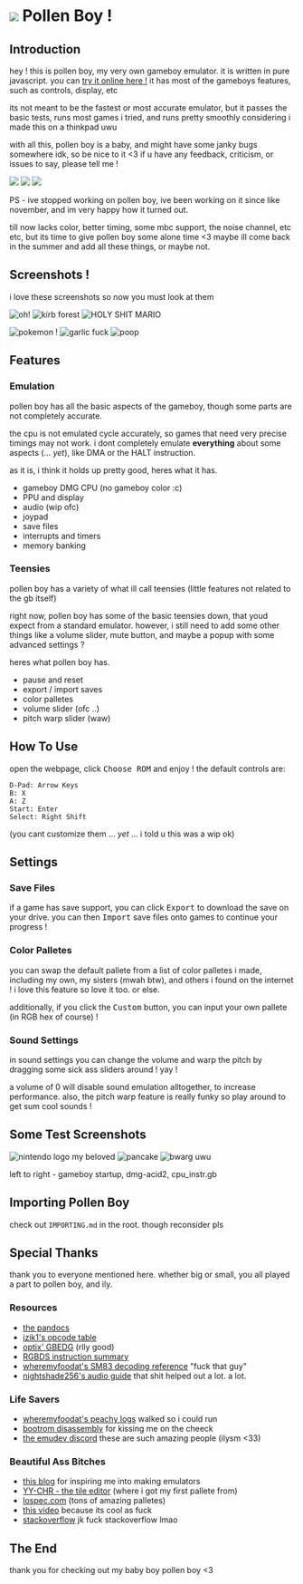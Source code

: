 # <img src='https://github.com/nectarboy/gameboy/blob/main/docs/logo_small.png?raw=true'> Pollen Boy !

## Introduction
hey ! this is pollen boy, my very own gameboy emulator. it is written in pure javascript.
you can [try it online here !](https://nectarboy.github.io/gameboy)
it has most of the gameboys features, such as controls, display, etc

its not meant to be the fastest or most accurate emulator,
but it passes the basic tests, runs most games i tried,
and runs pretty smoothly considering i made this on a thinkpad uwu

with all this, pollen boy is a baby, and might have some janky bugs somewhere idk,
so be nice to it <3
if u have any feedback, criticism, or issues to say, please tell me !

<img src='https://github.com/nectarboy/gameboy/blob/main/docs/logo_love.png?raw=true'>
<img src='https://github.com/nectarboy/gameboy/blob/main/docs/logo_love.png?raw=true'>
<img src='https://github.com/nectarboy/gameboy/blob/main/docs/logo_love.png?raw=true'> 

PS - ive stopped working on pollen boy, ive been working on it since like november,
and im very happy how it turned out.

till now lacks color, better timing, some mbc support, the noise channel, etc etc,
but its time to give pollen boy some alone time <3
maybe ill come back in the summer and add all these things, or maybe not.

## Screenshots !
i love these screenshots so now you must look at them

![oh!](https://github.com/nectarboy/gameboy/blob/main/docs/demos/oh.png?raw=true)
![kirb forest](https://github.com/nectarboy/gameboy/blob/main/docs/kirby/forest.png?raw=true)
![HOLY SHIT MARIO](https://github.com/nectarboy/gameboy/blob/main/docs/marioland2/idk.png?raw=true)

![pokemon !](https://github.com/nectarboy/gameboy/blob/main/docs/pokemonblue/blue.png?raw=true)
![garlic fuck](https://github.com/nectarboy/gameboy/blob/main/docs/wario/save.png?raw=true)
![poop](https://github.com/nectarboy/gameboy/blob/main/docs/pokemonblue/poopboob.png?raw=true)

## Features
### Emulation
pollen boy has all the basic aspects of the gameboy, though some parts are not completely accurate.

the cpu is not emulated cycle accurately, so games that need very precise timings may not work.
i dont completely emulate **everything** about some aspects (... *yet*), like DMA or the HALT instruction.

as it is, i think it holds up pretty good, heres what it has.
- gameboy DMG CPU (no gameboy color :c)
- PPU and display
- audio (wip ofc)
- joypad
- save files
- interrupts and timers
- memory banking

### Teensies
pollen boy has a variety of what ill call teensies (little features not related to the gb itself)

right now, pollen boy has some of the basic teensies down, that youd expect from a standard emulator.
however, i still need to add some other things like a volume slider, mute button,
and maybe a popup with some advanced settings ?

heres what pollen boy has.
- pause and reset
- export / import saves
- color palletes
- volume slider (ofc ..)
- pitch warp slider (waw)

## How To Use
open the webpage, click <kbd>Choose ROM</kbd> and enjoy !
the default controls are:
```
D-Pad: Arrow Keys
B: X
A: Z
Start: Enter
Select: Right Shift
```
(you cant customize them ... *yet* ... i told u this was a wip ok)

## Settings
### Save Files
if a game has save support, you can click <kbd>Export</kbd> to download the save on your drive.
you can then <kbd>Import</kbd> save files onto games to continue your progress !

### Color Palletes
you can swap the default pallete from a list of color palletes i made, including my own, my sisters (mwah btw), and others i found on the internet ! i love this feature so love it too. or else.

additionally, if you click the <kbd>Custom</kbd> button, you can input your own pallete (in RGB hex of course) !

### Sound Settings
in sound settings you can change the volume and warp the pitch by dragging some sick ass sliders around ! yay !

a volume of 0 will disable sound emulation alltogether, to increase performance. also, the pitch warp feature is really funky so play around to get sum cool sounds !

## Some Test Screenshots
![nintendo logo my beloved](https://github.com/nectarboy/gameboy/blob/main/docs/bootrom.png?raw=true 'Nintendo® !!')
![pancake](https://github.com/nectarboy/gameboy/blob/main/docs/dmg-acid/10.png?raw=true 'pancake')
![bwarg uwu](https://github.com/nectarboy/gameboy/blob/main/docs/blargg/pass.png?raw=true 'ok.')

left to right - gameboy startup, dmg-acid2, cpu_instr.gb

## Importing Pollen Boy
check out `IMPORTING.md` in the root. though reconsider pls

## Special Thanks
thank you to everyone mentioned here. whether big or small, you all played a part to pollen boy, and ily.

### Resources 
- [the pandocs](https://gbdev.github.io/pandocs/)
- [izik1's opcode table](https://izik1.github.io/gbops/)
- [optix' GBEDG](https://hacktix.github.io/GBEDG/) (rlly good)
- [RGBDS instruction summary](https://rgbds.gbdev.io/docs/v0.4.1/gbz80.7)
- [wheremyfoodat's SM83 decoding reference](https://cdn.discordapp.com/attachments/465586075830845475/742438340078469150/SM83_decoding.pdf) "fuck that guy"
- [nightshade256's audio guide](https://nightshade256.github.io/2021/03/27/gb-sound-emulation.html) that shit helped out a lot. a lot.

### Life Savers
- [wheremyfoodat's peachy logs](https://github.com/wheremyfoodat/Gameboy-logs) walked so i could run
- [bootrom disassembly](https://gbdev.gg8.se/wiki/articles/Gameboy_Bootstrap_ROM) for kissing me on the cheeck
- [the emudev discord](https://discord.gg/dkmJAes) these are such amazing people (ilysm <33)

### Beautiful Ass Bitches
- [this blog](https://blog.rekawek.eu/2017/02/09/coffee-gb/) for inspiring me into making emulators
- [YY-CHR - the tile editor](https://w.atwiki.jp/yychr/) (where i got my first pallete from)
- [lospec.com](https://lospec.com/) (tons of amazing palletes)
- [this video](https://www.youtube.com/watch?v=RyjL-hckDt0&ab_channel=ParkerSimmonsAnimation) because its cool as fuck
- [stackoverflow](https://www.youtube.com/watch?v=D6qEOSc1jJc&ab_channel=LilCoop-Topic) jk fuck stackoverflow lmao

## The End
thank you for checking out my baby boy pollen boy <3
